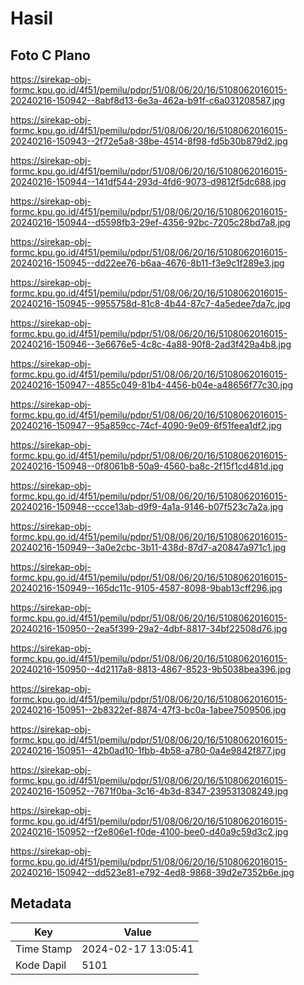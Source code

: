 # Hasil

## Foto C Plano

https://sirekap-obj-formc.kpu.go.id/4f51/pemilu/pdpr/51/08/06/20/16/5108062016015-20240216-150942--8abf8d13-6e3a-462a-b91f-c6a031208587.jpg

https://sirekap-obj-formc.kpu.go.id/4f51/pemilu/pdpr/51/08/06/20/16/5108062016015-20240216-150943--2f72e5a8-38be-4514-8f98-fd5b30b879d2.jpg

https://sirekap-obj-formc.kpu.go.id/4f51/pemilu/pdpr/51/08/06/20/16/5108062016015-20240216-150944--141df544-293d-4fd6-9073-d9812f5dc688.jpg

https://sirekap-obj-formc.kpu.go.id/4f51/pemilu/pdpr/51/08/06/20/16/5108062016015-20240216-150944--d5598fb3-29ef-4356-92bc-7205c28bd7a8.jpg

https://sirekap-obj-formc.kpu.go.id/4f51/pemilu/pdpr/51/08/06/20/16/5108062016015-20240216-150945--dd22ee76-b6aa-4676-8b11-f3e9c1f289e3.jpg

https://sirekap-obj-formc.kpu.go.id/4f51/pemilu/pdpr/51/08/06/20/16/5108062016015-20240216-150945--9955758d-81c8-4b44-87c7-4a5edee7da7c.jpg

https://sirekap-obj-formc.kpu.go.id/4f51/pemilu/pdpr/51/08/06/20/16/5108062016015-20240216-150946--3e6676e5-4c8c-4a88-90f8-2ad3f429a4b8.jpg

https://sirekap-obj-formc.kpu.go.id/4f51/pemilu/pdpr/51/08/06/20/16/5108062016015-20240216-150947--4855c049-81b4-4456-b04e-a48656f77c30.jpg

https://sirekap-obj-formc.kpu.go.id/4f51/pemilu/pdpr/51/08/06/20/16/5108062016015-20240216-150947--95a859cc-74cf-4090-9e09-6f51feea1df2.jpg

https://sirekap-obj-formc.kpu.go.id/4f51/pemilu/pdpr/51/08/06/20/16/5108062016015-20240216-150948--0f8061b8-50a9-4560-ba8c-2f15f1cd481d.jpg

https://sirekap-obj-formc.kpu.go.id/4f51/pemilu/pdpr/51/08/06/20/16/5108062016015-20240216-150948--ccce13ab-d9f9-4a1a-9146-b07f523c7a2a.jpg

https://sirekap-obj-formc.kpu.go.id/4f51/pemilu/pdpr/51/08/06/20/16/5108062016015-20240216-150949--3a0e2cbc-3b11-438d-87d7-a20847a971c1.jpg

https://sirekap-obj-formc.kpu.go.id/4f51/pemilu/pdpr/51/08/06/20/16/5108062016015-20240216-150949--165dc11c-9105-4587-8098-9bab13cff296.jpg

https://sirekap-obj-formc.kpu.go.id/4f51/pemilu/pdpr/51/08/06/20/16/5108062016015-20240216-150950--2ea5f399-29a2-4dbf-8817-34bf22508d76.jpg

https://sirekap-obj-formc.kpu.go.id/4f51/pemilu/pdpr/51/08/06/20/16/5108062016015-20240216-150950--4d2117a8-8813-4867-8523-9b5038bea396.jpg

https://sirekap-obj-formc.kpu.go.id/4f51/pemilu/pdpr/51/08/06/20/16/5108062016015-20240216-150951--2b8322ef-8874-47f3-bc0a-1abee7509506.jpg

https://sirekap-obj-formc.kpu.go.id/4f51/pemilu/pdpr/51/08/06/20/16/5108062016015-20240216-150951--42b0ad10-1fbb-4b58-a780-0a4e9842f877.jpg

https://sirekap-obj-formc.kpu.go.id/4f51/pemilu/pdpr/51/08/06/20/16/5108062016015-20240216-150952--7671f0ba-3c16-4b3d-8347-239531308249.jpg

https://sirekap-obj-formc.kpu.go.id/4f51/pemilu/pdpr/51/08/06/20/16/5108062016015-20240216-150952--f2e806e1-f0de-4100-bee0-d40a9c59d3c2.jpg

https://sirekap-obj-formc.kpu.go.id/4f51/pemilu/pdpr/51/08/06/20/16/5108062016015-20240216-150942--dd523e81-e792-4ed8-9868-39d2e7352b6e.jpg


## Metadata

| Key        | Value               |
| ---------- | ------------------- |
| Time Stamp | 2024-02-17 13:05:41 |
| Kode Dapil | 5101                |




